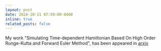 ```yaml
---
layout: post
date: 2024-10-21 07:59:00-0400
inline: true
related_posts: false
---
```


My work "Simulating Time-dependent Hamiltonian Based On High Order Runge-Kutta and
Forward Euler Method", has been appeared in [arxiv](https://arxiv.org/pdf/2410.14418)
    